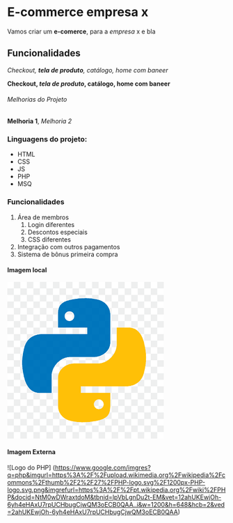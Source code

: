 # E-commerce empresa x

Vamos criar um **e-comerce**, para a *empresa* x e bla

## Funcionalidades

_Checkout, **tela de produto**, catálogo, home com baneer_

**Checkout, _tela de produto_, catálogo, home com baneer**

###### Melhorias do Projeto

__Melhoria 1__, _Melhoria 2_

### Linguagens do projeto:
* HTML
* CSS
* JS
* PHP
* MSQ

### Funcionalidades
1. Área de membros
   1. Login diferentes
   2. Descontos especiais
   3. CSS diferentes
2. Integração com outros pagamentos
3. Sistema de bônus primeira compra

#### Imagem local
![Logo do Python](img/python.png)

#### Imagem Externa
![Logo do PHP] (https://www.google.com/imgres?q=php&imgurl=https%3A%2F%2Fupload.wikimedia.org%2Fwikipedia%2Fcommons%2Fthumb%2F2%2F27%2FPHP-logo.svg%2F1200px-PHP-logo.svg.png&imgrefurl=https%3A%2F%2Fpt.wikipedia.org%2Fwiki%2FPHP&docid=NtM0wDWraxtdoM&tbnid=lpVbLgnDu2t-EM&vet=12ahUKEwjOh-6yh4eHAxU7rpUCHbugCjwQM3oECB0QAA..i&w=1200&h=648&hcb=2&ved=2ahUKEwjOh-6yh4eHAxU7rpUCHbugCjwQM3oECB0QAA)